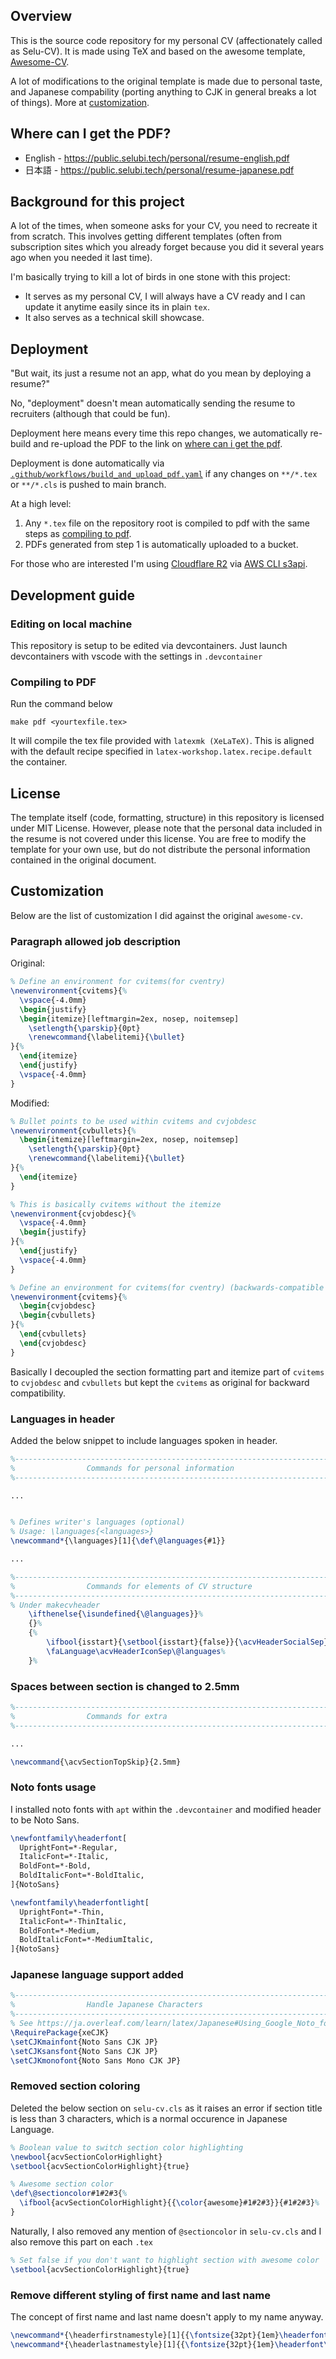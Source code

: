 ## Overview

This is the source code repository for my personal CV (affectionately called as Selu-CV). It is made using TeX and based on the awesome template, [Awesome-CV](https://github.com/posquit0/Awesome-CV).

A lot of modifications to the original template is made due to personal taste, and Japanese compability (porting anything to CJK in general breaks a lot of things).
More at [customization](#customization).

## Where can I get the PDF?

- English - https://public.selubi.tech/personal/resume-english.pdf
- 日本語 - https://public.selubi.tech/personal/resume-japanese.pdf

## Background for this project

A lot of the times, when someone asks for your CV, you need to recreate it from scratch. This involves getting different templates (often from subscription sites which you already forget because you did it several years ago when you needed it last time).

I'm basically trying to kill a lot of birds in one stone with this project:

- It serves as my personal CV, I will always have a CV ready and I can update it anytime easily since its in plain `tex`.
- It also serves as a technical skill showcase.

## Deployment

"But wait, its just a resume not an app, what do you mean by deploying a resume?"

No, "deployment" doesn't mean automatically sending the resume to recruiters (although that could be fun).

Deployment here means every time this repo changes, we automatically re-build and re-upload the PDF to the link on [where can i get the pdf](#where-can-i-get-the-pdf).

Deployment is done automatically via [`.github/workflows/build_and_upload_pdf.yaml`](.github/workflows/build_and_upload_pdf.yaml) if any changes on `**/*.tex` or `**/*.cls` is pushed to main branch.

At a high level:

1. Any `*.tex` file on the repository root is compiled to pdf with the same steps as [compiling to pdf](#compiling-to-pdf).
2. PDFs generated from step 1 is automatically uploaded to a bucket.

For those who are interested I'm using [Cloudflare R2](https://www.cloudflare.com/developer-platform/r2/) via [AWS CLI s3api](https://developers.cloudflare.com/r2/examples/aws/aws-cli/).

## Development guide

### Editing on local machine

This repository is setup to be edited via devcontainers. Just launch devcontainers with vscode with the settings in `.devcontainer`

### Compiling to PDF

Run the command below

```
make pdf <yourtexfile.tex>
```

It will compile the tex file provided with `latexmk (XeLaTeX)`. This is aligned with the default recipe specified in `latex-workshop.latex.recipe.default` the container.

## License

The template itself (code, formatting, structure) in this repository is licensed under MIT License.
However, please note that the personal data included in the resume is not covered under this license.
You are free to modify the template for your own use, but do not distribute the personal information contained in the original document.

## Customization

Below are the list of customization I did against the original `awesome-cv`.

### Paragraph allowed job description

Original:

```tex
% Define an environment for cvitems(for cventry)
\newenvironment{cvitems}{%
  \vspace{-4.0mm}
  \begin{justify}
  \begin{itemize}[leftmargin=2ex, nosep, noitemsep]
    \setlength{\parskip}{0pt}
    \renewcommand{\labelitemi}{\bullet}
}{%
  \end{itemize}
  \end{justify}
  \vspace{-4.0mm}
}
```

Modified:

```tex
% Bullet points to be used within cvitems and cvjobdesc
\newenvironment{cvbullets}{%
  \begin{itemize}[leftmargin=2ex, nosep, noitemsep]
    \setlength{\parskip}{0pt}
    \renewcommand{\labelitemi}{\bullet}
}{%
  \end{itemize}
}

% This is basically cvitems without the itemize
\newenvironment{cvjobdesc}{%
  \vspace{-4.0mm}
  \begin{justify}
}{%
  \end{justify}
  \vspace{-4.0mm}
}

% Define an environment for cvitems(for cventry) (backwards-compatible with original awesome-cv)
\newenvironment{cvitems}{%
  \begin{cvjobdesc}
  \begin{cvbullets}
}{%
  \end{cvbullets}
  \end{cvjobdesc}
}
```

Basically I decoupled the section formatting part and itemize part of `cvitems` to `cvjobdesc` and `cvbullets` but kept the `cvitems` as original for backward compatibility.

### Languages in header

Added the below snippet to include languages spoken in header.

```tex
%-------------------------------------------------------------------------------
%                Commands for personal information
%-------------------------------------------------------------------------------

...


% Defines writer's languages (optional)
% Usage: \languages{<languages>}
\newcommand*{\languages}[1]{\def\@languages{#1}}

...

%-------------------------------------------------------------------------------
%                Commands for elements of CV structure
%-------------------------------------------------------------------------------
% Under makecvheader
    \ifthenelse{\isundefined{\@languages}}%
    {}%
    {%
        \ifbool{isstart}{\setbool{isstart}{false}}{\acvHeaderSocialSep}%
        \faLanguage\acvHeaderIconSep\@languages%
    }%
```

### Spaces between section is changed to 2.5mm

```tex
%-------------------------------------------------------------------------------
%                Commands for extra
%-------------------------------------------------------------------------------

...

\newcommand{\acvSectionTopSkip}{2.5mm}
```

### Noto fonts usage

I installed noto fonts with `apt` within the `.devcontainer` and modified header to be Noto Sans.

```tex
\newfontfamily\headerfont[
  UprightFont=*-Regular,
  ItalicFont=*-Italic,
  BoldFont=*-Bold,
  BoldItalicFont=*-BoldItalic,
]{NotoSans}

\newfontfamily\headerfontlight[
  UprightFont=*-Thin,
  ItalicFont=*-ThinItalic,
  BoldFont=*-Medium,
  BoldItalicFont=*-MediumItalic,
]{NotoSans}
```

### Japanese language support added

```tex
%-------------------------------------------------------------------------------
%                Handle Japanese Characters
%-------------------------------------------------------------------------------
% See https://ja.overleaf.com/learn/latex/Japanese#Using_Google_Noto_fonts for more details
\RequirePackage{xeCJK}
\setCJKmainfont{Noto Sans CJK JP}
\setCJKsansfont{Noto Sans CJK JP}
\setCJKmonofont{Noto Sans Mono CJK JP}
```

### Removed section coloring

Deleted the below section on `selu-cv.cls` as it raises an error if section title is less than 3 characters,
which is a normal occurence in Japanese Language.

```tex
% Boolean value to switch section color highlighting
\newbool{acvSectionColorHighlight}
\setbool{acvSectionColorHighlight}{true}

% Awesome section color
\def\@sectioncolor#1#2#3{%
  \ifbool{acvSectionColorHighlight}{{\color{awesome}#1#2#3}}{#1#2#3}%
}
```

Naturally, I also removed any mention of `@sectioncolor` in `selu-cv.cls` and I also remove this part on each `.tex`

```tex
% Set false if you don't want to highlight section with awesome color
\setbool{acvSectionColorHighlight}{true}
```

### Remove different styling of first name and last name

The concept of first name and last name doesn't apply to my name anyway.

```tex
\newcommand*{\headerfirstnamestyle}[1]{{\fontsize{32pt}{1em}\headerfont\bfseries\color{text} #1}}
\newcommand*{\headerlastnamestyle}[1]{{\fontsize{32pt}{1em}\headerfont\bfseries\color{text} #1}}
```
